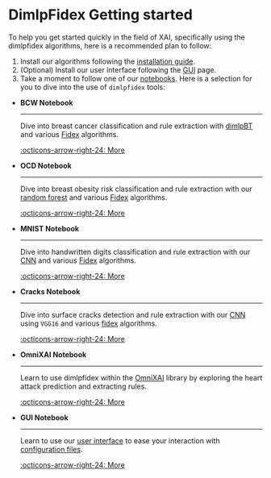 # DimlpFidex Getting started

To help you get started quickly in the field of XAI, specifically using the dimlpfidex algorithms, here is a recommended plan to follow:

1. Install our algorithms following the [installation guide](../installation-guide.md).
2. (Optional) Install our user interface following the [GUI](gui.md) page.
3. Take a moment to follow one of our [notebooks](../../notebooks.md). Here is a selection for you to dive into the use of `dimlpfidex` tools:

<div class="grid cards" markdown>

-   **BCW Notebook**

    ---

    Dive into breast cancer classification and rule extraction with [dimlpBT](dimlp/dimlpbt.md) and various [Fidex](fidex/overview.md) algorithms.

    [:octicons-arrow-right-24: More](../../notebooks.md#breast-cancer-classification)

-   **OCD Notebook**

    ---

    Dive into breast obesity risk classification and rule extraction with our [random forest](training-methods/randforeststrn.md) and various [Fidex](fidex/overview.md) algorithms.

    [:octicons-arrow-right-24: More](../../notebooks.md#obesity-cardiovascular-risk-classification)

-   **MNIST Notebook**

    ---

    Dive into handwritten digits classification and rule extraction with our [CNN](training-methods/cnntrn.md) and various [Fidex](fidex/overview.md) algorithms.

    [:octicons-arrow-right-24: More](../../notebooks.md#mnist)

-   **Cracks Notebook**

    ---

    Dive into surface cracks detection and rule extraction with our [CNN](training-methods/cnntrn.md) using `VGG16` and various [fidex](fidex/overview.md) algorithms.

    [:octicons-arrow-right-24: More](../../notebooks.md#cracks)

-   **OmniXAI Notebook**

    ---

    Learn to use dimlpfidex within the [OmniXAI](../mlxplain/overview.md) library by exploring the heart attack prediction and extracting rules.

    [:octicons-arrow-right-24: More](../../notebooks.md#use-dimlpfidex-within-the-omnixai-library)

-   **GUI Notebook**

    ---

    Learn to use our [user interface](gui.md) to ease your interaction with [configuration files](../file-formats/json-configuration-files.md).

    [:octicons-arrow-right-24: More](../../notebooks.md#generate-dimlpfidex-json-configuration-files-with-the-gui)

</div>
